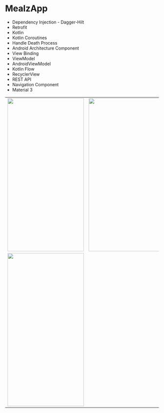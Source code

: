 # MealzApp

* Dependency Injection - Dagger-Hilt
* Retrofit
* Kotlin
* Kotlin Coroutines
* Handle Death Process
* Android Architecture Component
* View Binding
* ViewModel
* AndroidViewModel
* Kotlin Flow
* RecyclerView
* REST API
* Navigation Component
* Material 3 


<table>
  <tr>
    <td>
      <img src="https://user-images.githubusercontent.com/104721363/226898836-756bae61-cd2c-436f-af92-17a7a003fe9a.jpg" width="250" height="500"/>
    </td>
    <td>
      <img src="https://user-images.githubusercontent.com/104721363/226898859-a7a28528-1632-4eba-a727-ee782d8e20f0.jpg" width="250" height="500"/>
    </td>
    <td>
      <img src="https://user-images.githubusercontent.com/104721363/226898878-55851e77-8a77-453c-9a8a-8076b4270ed9.jpg" width="250" height="500"/>
    </td>
  </tr>
  
  <tr>
    <td>
      <img src="https://user-images.githubusercontent.com/104721363/226898888-60cbb61e-89c1-455d-95fc-45858baf4e8a.jpg" width="250" height="500"/>
    </td>
  </tr>
</table>
